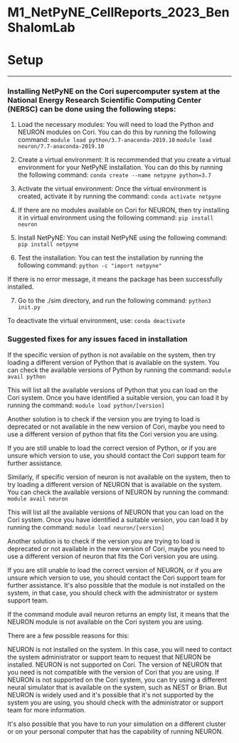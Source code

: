 # M1_NetPyNE_CellReports_2023_BenShalomLab

# Setup 


-----------------------------------------

### Installing NetPyNE on the Cori supercomputer system at the National Energy Research Scientific Computing Center (NERSC) can be done using the following steps:

1. Load the necessary modules: You will need to load the Python and NEURON modules on Cori. You can do this by running the following command:
`module load python/3.7-anaconda-2019.10`
`module load neuron/7.7-anaconda-2019.10`

2. Create a virtual environment: It is recommended that you create a virtual environment for your NetPyNE installation. You can do this by running the following command:
`conda create --name netpyne python=3.7`

3. Activate the virtual environment: Once the virtual environment is created, activate it by running the command:
`conda activate netpyne`

4. If there are no modules available on Cori for NEURON, then try installing it in virtual environment using the following command:
`pip install neuron`

5. Install NetPyNE: You can install NetPyNE using the following command:
`pip install netpyne`

6. Test the installation: You can test the installation by running the following command:
`python -c "import netpyne"`

If there is no error message, it means the package has been successfully installed. 

7. Go to the ./sim directory, and run the following command: 
`python3 init.py`

To deactivate the virtual environment, use:
`conda deactivate`

### Suggested fixes for any issues faced in installation

If the specific version of python is not available on the system, then try loading a different version of Python that is available on the system. You can check the available versions of Python by running the command:
`module avail python`

This will list all the available versions of Python that you can load on the Cori system. Once you have identified a suitable version, you can load it by running the command:
`module load python/[version]`

Another solution is to check if the version you are trying to load is deprecated or not available in the new version of Cori, maybe you need to use a different version of python that fits the Cori version you are using.

If you are still unable to load the correct version of Python, or if you are unsure which version to use, you should contact the Cori support team for further assistance.

Similarly, if specific version of neuron is not available on the system, then to try loading a different version of NEURON that is available on the system. You can check the available versions of NEURON by running the command:
`module avail neuron`

This will list all the available versions of NEURON that you can load on the Cori system. Once you have identified a suitable version, you can load it by running the command:
`module load neuron/[version]`

Another solution is to check if the version you are trying to load is deprecated or not available in the new version of Cori, maybe you need to use a different version of neuron that fits the Cori version you are using.

If you are still unable to load the correct version of NEURON, or if you are unsure which version to use, you should contact the Cori support team for further assistance.
It's also possible that the module is not installed on the system, in that case, you should check with the administrator or system support team.

If the command module avail neuron returns an empty list, it means that the NEURON module is not available on the Cori system you are using.

There are a few possible reasons for this:

NEURON is not installed on the system. In this case, you will need to contact the system administrator or support team to request that NEURON be installed.
NEURON is not supported on Cori.
The version of NEURON that you need is not compatible with the version of Cori that you are using.
If NEURON is not supported on the Cori system, you can try using a different neural simulator that is available on the system, such as NEST or Brian. But NEURON is widely used and it's possible that it's not supported by the system you are using, you should check with the administrator or support team for more information.

It's also possible that you have to run your simulation on a different cluster or on your personal computer that has the capability of running NEURON.
